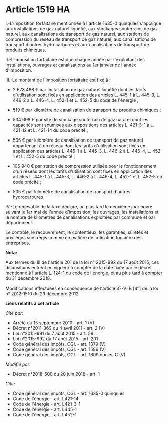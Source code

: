 # Article 1519 HA

I.-L'imposition forfaitaire mentionnée à l'article 1635-0 quinquies s'applique aux installations de gaz naturel liquéfié, aux
stockages souterrains de gaz naturel, aux canalisations de transport de gaz naturel, aux stations de compression du réseau de
transport de gaz naturel, aux canalisations de transport d'autres hydrocarbures et aux canalisations de transport de produits
chimiques.

II.-L'imposition forfaitaire est due chaque année par l'exploitant des installations, ouvrages et canalisations au 1er
janvier de l'année d'imposition.

III.-Le montant de l'imposition forfaitaire est fixé à :

- 2 673 488 € par installation de gaz naturel liquéfié dont les tarifs d'utilisation sont fixés en application des articles
L. 445-1 à L. 445-3, L. 446-2 à L. 446-4, L. 452-1 et L. 452-5 du code de l'énergie ;

- 519 € par kilomètre de canalisation de transport de produits chimiques ;

- 534 698 € par site de stockage souterrain de gaz naturel dont les capacités sont soumises aux dispositions des articles L.
421-3-1 à L. 421-12 et L. 421-14 du code précité ;

- 535 € par kilomètre de canalisation de transport de gaz naturel appartenant à un réseau dont les tarifs d'utilisation sont
fixés en application des articles L. 445-1 à L. 445-3, L. 446-2 à L. 446-4, L. 452-1 et L. 452-5 du code précité ;

- 106 940 € par station de compression utilisée pour le fonctionnement d'un réseau dont les tarifs d'utilisation sont fixés
en application des articles L. 445-1 à L. 445-3, L. 446-2 à L. 446-4, L. 452-1 et L. 452-5 du code précité ;

- 535 € par kilomètre de canalisation de transport d'autres hydrocarbures.

IV.-Le redevable de la taxe déclare, au plus tard le deuxième jour ouvré suivant le 1er mai de l'année d'imposition, les
ouvrages, les installations et le nombre de kilomètres de canalisations exploitées par commune et par département.

Le contrôle, le recouvrement, le contentieux, les garanties, sûretés et privilèges sont régis comme en matière de cotisation
foncière des entreprises.

**Nota:**

Aux termes du III de l'article 201 de la loi n° 2015-992 du 17 août 2015, ces dispositions entrent en vigueur à compter de la
date fixée par le décret mentionné à l'article L. 124-1 du code de l'énergie, et au plus tard à compter du 31 décembre 2018.

Modifications effectuées en conséquence de l'article 37-VI B [4°] de la loi n° 2012-1510 du 29 décembre 2012.

**Liens relatifs à cet article**

_Cité par_:

  - Arrêté du 15 septembre 2010 - art. 1 (V)
  - Décret n°2011-369 du 4 avril 2011 - art. 2 (V)
  - Loi n°2015-991 du 7 août 2015 - art. 59
  - Loi n°2015-992 du 17 août 2015 - art. 201
  - Code général des impôts, CGI. - art. 1379 (V)
  - Code général des impôts, CGI. - art. 1586 (V)
  - Code général des impôts, CGI. - art. 1609 nonies C (V)

_Modifié par_:

  - Décret n°2018-500 du 20 juin 2018 - art. 1

_Cite_:

  - Code général des impôts, CGI. - art. 1635-0 quinquies
  - Code de l'énergie - art. L421-14
  - Code de l'énergie - art. L421-3-1
  - Code de l'énergie - art. L445-1
  - Code de l'énergie - art. L452-1

